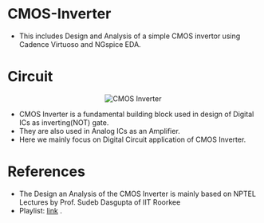 # CMOS-Inverter
- This includes Design and Analysis of a simple CMOS invertor using Cadence Virtuoso and NGspice EDA.

# Circuit
<p align="center">
  <img src="https://github.com/chennakeshavadasa/CMOS-Inverter/assets/123294639/ae2d444a-fbad-47ab-8c0c-07a17661e63e" alt="CMOS Inverter">
</p>

- CMOS Inverter is a fundamental building block used in design of Digital ICs as inverting(NOT) gate.
- They are also used in Analog ICs as an Amplifier.
- Here we mainly focus on Digital Circuit application of CMOS Inverter.

# References
- The Design an Analysis of the CMOS Inverter is mainly based on NPTEL Lectures by Prof. Sudeb Dasgupta of IIT Roorkee
- Playlist: [link](https://youtube.com/playlist?list=PLLy_2iUCG87C-GS7B4vJ37Iz3fevmYU1h&si=CvUY7mu56ZpEneTe) .
